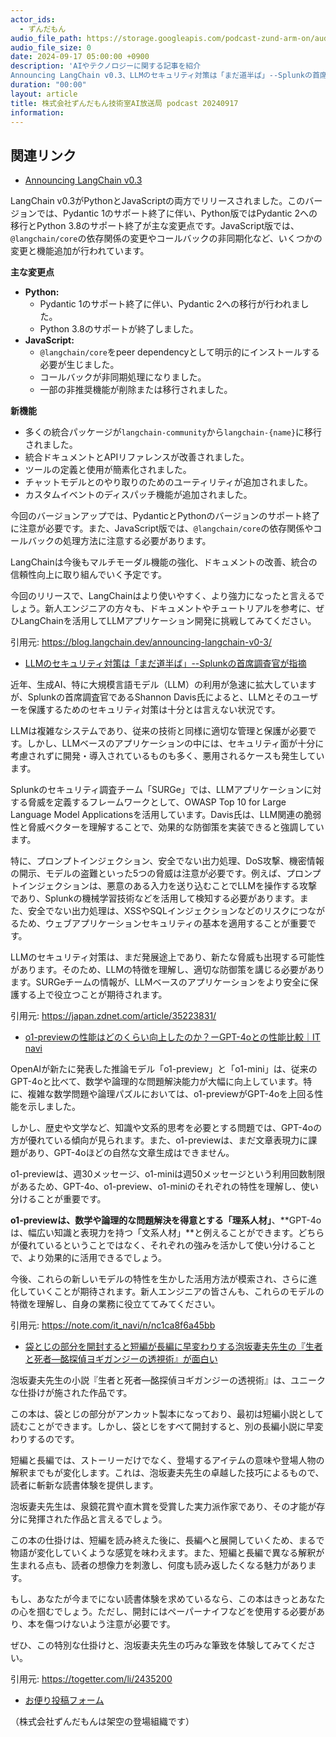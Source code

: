 ```yaml
---
actor_ids:
  - ずんだもん
audio_file_path: https://storage.googleapis.com/podcast-zund-arm-on/audio/株式会社ずんだもん技術室AI放送局_podcast_20240917.mp3
audio_file_size: 0
date: 2024-09-17 05:00:00 +0900
description: 'AIやテクノロジーに関する記事を紹介  
Announcing LangChain v0.3、LLMのセキュリティ対策は「まだ道半ば」--Splunkの首席調査官が指摘、o1-previewの性能はどのくらい向上したのか？ーGPT-4oとの性能比較｜IT navi、袋とじの部分を開封すると短編が長編に早変わりする泡坂妻夫先生の『生者と死者―酩探偵ヨギガンジーの透視術』が面白い'
duration: "00:00"
layout: article
title: 株式会社ずんだもん技術室AI放送局 podcast 20240917
information: 
---
```


## 関連リンク


- [Announcing LangChain v0.3](https://blog.langchain.dev/announcing-langchain-v0-3/)  



LangChain v0.3がPythonとJavaScriptの両方でリリースされました。このバージョンでは、Pydantic 1のサポート終了に伴い、Python版ではPydantic 2への移行とPython 3.8のサポート終了が主な変更点です。JavaScript版では、`@langchain/core`の依存関係の変更やコールバックの非同期化など、いくつかの変更と機能追加が行われています。


**主な変更点**

* **Python:**
    * Pydantic 1のサポート終了に伴い、Pydantic 2への移行が行われました。
    * Python 3.8のサポートが終了しました。
* **JavaScript:**
    * `@langchain/core`をpeer dependencyとして明示的にインストールする必要が生じました。
    * コールバックが非同期処理になりました。
    * 一部の非推奨機能が削除または移行されました。


**新機能**

* 多くの統合パッケージが`langchain-community`から`langchain-{name}`に移行されました。
* 統合ドキュメントとAPIリファレンスが改善されました。
* ツールの定義と使用が簡素化されました。
* チャットモデルとのやり取りのためのユーティリティが追加されました。
* カスタムイベントのディスパッチ機能が追加されました。


今回のバージョンアップでは、PydanticとPythonのバージョンのサポート終了に注意が必要です。また、JavaScript版では、`@langchain/core`の依存関係やコールバックの処理方法に注意する必要があります。


LangChainは今後もマルチモーダル機能の強化、ドキュメントの改善、統合の信頼性向上に取り組んでいく予定です。


今回のリリースで、LangChainはより使いやすく、より強力になったと言えるでしょう。新人エンジニアの方々も、ドキュメントやチュートリアルを参考に、ぜひLangChainを活用してLLMアプリケーション開発に挑戦してみてください。 


引用元: https://blog.langchain.dev/announcing-langchain-v0-3/


- [LLMのセキュリティ対策は「まだ道半ば」--Splunkの首席調査官が指摘](https://japan.zdnet.com/article/35223831/)  


近年、生成AI、特に大規模言語モデル（LLM）の利用が急速に拡大していますが、Splunkの首席調査官であるShannon Davis氏によると、LLMとそのユーザーを保護するためのセキュリティ対策は十分とは言えない状況です。

LLMは複雑なシステムであり、従来の技術と同様に適切な管理と保護が必要です。しかし、LLMベースのアプリケーションの中には、セキュリティ面が十分に考慮されずに開発・導入されているものも多く、悪用されるケースも発生しています。

Splunkのセキュリティ調査チーム「SURGe」では、LLMアプリケーションに対する脅威を定義するフレームワークとして、OWASP Top 10 for Large Language Model Applicationsを活用しています。Davis氏は、LLM関連の脆弱性と脅威ベクターを理解することで、効果的な防御策を実装できると強調しています。

特に、プロンプトインジェクション、安全でない出力処理、DoS攻撃、機密情報の開示、モデルの盗難といった5つの脅威は注意が必要です。例えば、プロンプトインジェクションは、悪意のある入力を送り込むことでLLMを操作する攻撃であり、Splunkの機械学習技術などを活用して検知する必要があります。また、安全でない出力処理は、XSSやSQLインジェクションなどのリスクにつながるため、ウェブアプリケーションセキュリティの基本を適用することが重要です。

LLMのセキュリティ対策は、まだ発展途上であり、新たな脅威も出現する可能性があります。そのため、LLMの特徴を理解し、適切な防御策を講じる必要があります。SURGeチームの情報が、LLMベースのアプリケーションをより安全に保護する上で役立つことが期待されます。




引用元: https://japan.zdnet.com/article/35223831/


- [o1-previewの性能はどのくらい向上したのか？ーGPT-4oとの性能比較｜IT navi](https://note.com/it_navi/n/nc1ca8f6a45bb)  


OpenAIが新たに発表した推論モデル「o1-preview」と「o1-mini」は、従来のGPT-4oと比べて、数学や論理的な問題解決能力が大幅に向上しています。特に、複雑な数学問題や論理パズルにおいては、o1-previewがGPT-4oを上回る性能を示しました。

しかし、歴史や文学など、知識や文系的思考を必要とする問題では、GPT-4oの方が優れている傾向が見られます。また、o1-previewは、まだ文章表現力に課題があり、GPT-4oほどの自然な文章生成はできません。

o1-previewは、週30メッセージ、o1-miniは週50メッセージという利用回数制限があるため、GPT-4o、o1-preview、o1-miniのそれぞれの特性を理解し、使い分けることが重要です。

**o1-previewは、数学や論理的な問題解決を得意とする「理系人材」**、**GPT-4oは、幅広い知識と表現力を持つ「文系人材」**と例えることができます。どちらが優れているということではなく、それぞれの強みを活かして使い分けることで、より効果的に活用できるでしょう。

今後、これらの新しいモデルの特性を生かした活用方法が模索され、さらに進化していくことが期待されます。新人エンジニアの皆さんも、これらのモデルの特徴を理解し、自身の業務に役立ててみてください。




引用元: https://note.com/it_navi/n/nc1ca8f6a45bb


- [袋とじの部分を開封すると短編が長編に早変わりする泡坂妻夫先生の『生者と死者―酩探偵ヨギガンジーの透視術』が面白い](https://togetter.com/li/2435200)  



泡坂妻夫先生の小説『生者と死者―酩探偵ヨギガンジーの透視術』は、ユニークな仕掛けが施された作品です。

この本は、袋とじの部分がアンカット製本になっており、最初は短編小説として読むことができます。しかし、袋とじをすべて開封すると、別の長編小説に早変わりするのです。

短編と長編では、ストーリーだけでなく、登場するアイテムの意味や登場人物の解釈までもが変化します。これは、泡坂妻夫先生の卓越した技巧によるもので、読者に斬新な読書体験を提供します。

泡坂妻夫先生は、泉鏡花賞や直木賞を受賞した実力派作家であり、その才能が存分に発揮された作品と言えるでしょう。

この本の仕掛けは、短編を読み終えた後に、長編へと展開していくため、まるで物語が変化していくような感覚を味わえます。また、短編と長編で異なる解釈が生まれる点も、読者の想像力を刺激し、何度も読み返したくなる魅力があります。

もし、あなたが今までにない読書体験を求めているなら、この本はきっとあなたの心を掴むでしょう。ただし、開封にはペーパーナイフなどを使用する必要があり、本を傷つけないよう注意が必要です。

ぜひ、この特別な仕掛けと、泡坂妻夫先生の巧みな筆致を体験してみてください。 


引用元: https://togetter.com/li/2435200



- [お便り投稿フォーム](https://forms.gle/ffg4JTfqdiqK62qf9)

（株式会社ずんだもんは架空の登場組織です）
